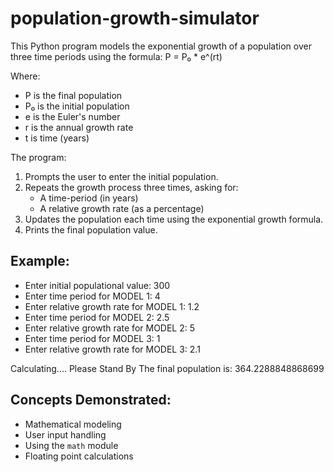 # population-growth-simulator

This Python program models the exponential growth of a population over three time periods using the formula: 
P = P₀ * e^(rt)

Where:
- P is the final population
- P₀ is the initial population
- e is the Euler's number
- r is the annual growth rate
- t is time (years)


The program:
1. Prompts the user to enter the initial population.
2. Repeats the growth process three times, asking for:
   - A time-period (in years)
   - A relative growth rate (as a percentage)
3. Updates the population each time using the exponential growth formula.
4. Prints the final population value.

## Example:
- Enter initial populational value: 300
- Enter time period for MODEL 1: 4
- Enter relative growth rate for MODEL 1: 1.2
- Enter time period for MODEL 2: 2.5
- Enter relative growth rate for MODEL 2: 5
- Enter time period for MODEL 3: 1
- Enter relative growth rate for MODEL 3: 2.1

Calculating....
Please Stand By
The final population is: 364.2288848868699

## Concepts Demonstrated:
- Mathematical modeling
- User input handling
- Using the `math` module
- Floating point calculations
